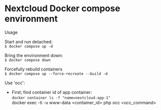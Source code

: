 # Nextcloud Docker compose environment

Usage  

Start and run detached:  
`$ docker compose up -d`  

Bring the environment down:  
`$ docker compose down`  

Forcefully rebuild containers  
`$ docker compose up --force-recreate --build -d`  

Use 'occ':  
- First; find container id of app container:  
  `docker container ls -f "name=nextcloud-app-1"`  
docker exec -ti -u www-data <container_id> php occ <occ_command>  

